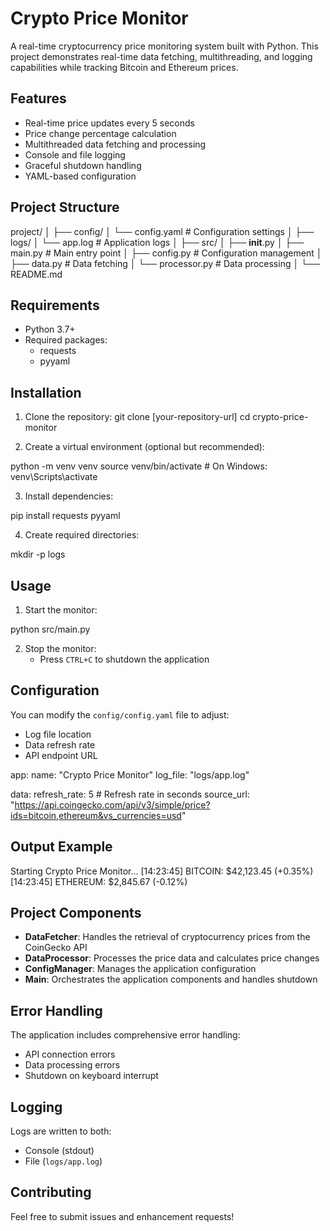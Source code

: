
# Crypto Price Monitor

A real-time cryptocurrency price monitoring system built with Python. This project demonstrates real-time data fetching, multithreading, and logging capabilities while tracking Bitcoin and Ethereum prices.

## Features

- Real-time price updates every 5 seconds
- Price change percentage calculation
- Multithreaded data fetching and processing
- Console and file logging
- Graceful shutdown handling
- YAML-based configuration

## Project Structure

project/
│
├── config/
│   └── config.yaml       # Configuration settings
│
├── logs/
│   └── app.log          # Application logs
│
├── src/
│   ├── __init__.py
│   ├── main.py          # Main entry point
│   ├── config.py        # Configuration management
│   ├── data.py          # Data fetching
│   └── processor.py     # Data processing
│
└── README.md


## Requirements

- Python 3.7+
- Required packages:
  - requests
  - pyyaml

## Installation

1. Clone the repository:
git clone [your-repository-url]
cd crypto-price-monitor


2. Create a virtual environment (optional but recommended):

python -m venv venv
source venv/bin/activate  # On Windows: venv\Scripts\activate


3. Install dependencies:

pip install requests pyyaml


4. Create required directories:

mkdir -p logs


## Usage

1. Start the monitor:

python src/main.py


2. Stop the monitor:
   - Press `CTRL+C` to shutdown the application

## Configuration

You can modify the `config/config.yaml` file to adjust:
- Log file location
- Data refresh rate
- API endpoint URL


app:
  name: "Crypto Price Monitor"
  log_file: "logs/app.log"
  
data:
  refresh_rate: 5  # Refresh rate in seconds
  source_url: "https://api.coingecko.com/api/v3/simple/price?ids=bitcoin,ethereum&vs_currencies=usd"


## Output Example


Starting Crypto Price Monitor...
[14:23:45] BITCOIN: $42,123.45 (+0.35%)
[14:23:45] ETHEREUM: $2,845.67 (-0.12%)


## Project Components

- **DataFetcher**: Handles the retrieval of cryptocurrency prices from the CoinGecko API
- **DataProcessor**: Processes the price data and calculates price changes
- **ConfigManager**: Manages the application configuration
- **Main**: Orchestrates the application components and handles shutdown

## Error Handling

The application includes comprehensive error handling:
- API connection errors
- Data processing errors
- Shutdown on keyboard interrupt

## Logging

Logs are written to both:
- Console (stdout)
- File (`logs/app.log`)

## Contributing

Feel free to submit issues and enhancement requests!
